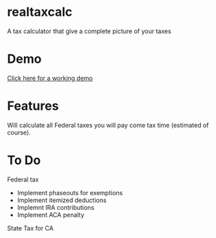 # realtaxcalc
A tax calculator that give a complete picture of your taxes

# Demo
[Click here for a working demo](http://corywestropp.com/realtaxcalc/)

# Features
Will calculate all Federal taxes you will pay come tax time (estimated of course).

# To Do
Federal tax
*  Implement phaseouts for exemptions
*  Implement itemized deductions
*  Implemnt IRA contributions
*  Implement ACA penalty

State Tax for CA

